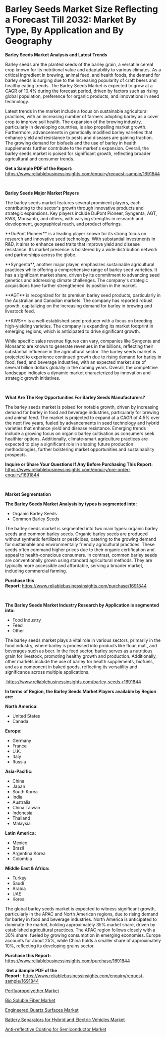 <p><h1>Barley Seeds Market Size Reflecting a Forecast Till 2032: Market By Type, By Application and By Geography</h1></p><p><strong>Barley Seeds Market Analysis and Latest Trends</strong></p>
<p><p>Barley seeds are the planted seeds of the barley grain, a versatile cereal crop known for its nutritional value and adaptability to various climates. As a critical ingredient in brewing, animal feed, and health foods, the demand for barley seeds is surging due to the increasing popularity of craft beers and healthy eating trends. The Barley Seeds Market is expected to grow at a CAGR of 10.4% during the forecast period, driven by factors such as rising global population, preference for organic products, and innovations in seed technology. </p><p>Latest trends in the market include a focus on sustainable agricultural practices, with an increasing number of farmers adopting barley as a cover crop to improve soil health. The expansion of the brewing industry, particularly in developing countries, is also propelling market growth. Furthermore, advancements in genetically modified barley varieties that enhance yield and resistance to pests and diseases are gaining traction. The growing demand for biofuels and the use of barley in health supplements further contribute to the market's expansion. Overall, the barley seeds market is poised for significant growth, reflecting broader agricultural and consumer trends.</p></p>
<p><strong>Get a Sample PDF of the Report:&nbsp;</strong> <a href="https://www.reliablebusinessinsights.com/enquiry/request-sample/1691844?utm_campaign=97&utm_medium=2&utm_source=Github&utm_content=ia&utm_term=27032025&utm_id=barley-seeds">https://www.reliablebusinessinsights.com/enquiry/request-sample/1691844</a></p>
<p>&nbsp;</p>
<p><strong>Barley Seeds Major Market Players</strong></p>
<p><p>The barley seeds market features several prominent players, each contributing to the sector's growth through innovative products and strategic expansions. Key players include DuPont Pioneer, Syngenta, AGT, KWS, Monsanto, and others, with varying strengths in research and development, geographical reach, and product offerings.</p><p>**DuPont Pioneer** is a leading player known for its strong focus on research and innovative seed technology. With substantial investments in R&D, it aims to enhance seed traits that improve yield and disease resistance. Its market presence is bolstered by a wide distribution network and partnerships across the globe.</p><p>**Syngenta**, another major player, emphasizes sustainable agricultural practices while offering a comprehensive range of barley seed varieties. It has a significant market share, driven by its commitment to advancing seed genetics and addressing climate challenges. The company's strategic acquisitions have further strengthened its position in the market.</p><p>**AGT** is recognized for its premium barley seed products, particularly in the Australian and Canadian markets. The company has reported robust growth, capitalizing on the increasing demand for barley in brewing and livestock feed. </p><p>**KWS** is a well-established seed producer with a focus on breeding high-yielding varieties. The company is expanding its market footprint in emerging regions, which is anticipated to drive significant growth.</p><p>While specific sales revenue figures can vary, companies like Syngenta and Monsanto are known to generate revenues in the billions, reflecting their substantial influence in the agricultural sector. The barley seeds market is projected to experience continued growth due to rising demand for barley in food, feed, and beverage industries, with an expected market size of several billion dollars globally in the coming years. Overall, the competitive landscape indicates a dynamic market characterized by innovation and strategic growth initiatives.</p></p>
<p>&nbsp;</p>
<p><strong>What Are The Key Opportunities For Barley Seeds Manufacturers?</strong></p>
<p><p>The barley seeds market is poised for notable growth, driven by increasing demand for barley in food and beverage industries, particularly for brewing and animal feed. The market is projected to expand at a CAGR of 4.5% over the next five years, fueled by advancements in seed technology and hybrid varieties that enhance yield and disease resistance. Emerging trends include a growing focus on organic barley cultivation as consumers seek healthier options. Additionally, climate-smart agriculture practices are expected to play a significant role in shaping future production methodologies, further bolstering market opportunities and sustainability prospects.</p></p>
<p><strong>Inquire or Share Your Questions If Any Before Purchasing This Report:</strong> <a href="https://www.reliablebusinessinsights.com/enquiry/pre-order-enquiry/1691844?utm_campaign=97&utm_medium=2&utm_source=Github&utm_content=ia&utm_term=27032025&utm_id=barley-seeds">https://www.reliablebusinessinsights.com/enquiry/pre-order-enquiry/1691844</a></p>
<p>&nbsp;</p>
<p><strong>Market Segmentation</strong></p>
<p><strong>The Barley Seeds Market Analysis by types is segmented into:</strong></p>
<p><ul><li>Organic Barley Seeds</li><li>Common Barley Seeds</li></ul></p>
<p><p>The barley seeds market is segmented into two main types: organic barley seeds and common barley seeds. Organic barley seeds are produced without synthetic fertilizers or pesticides, catering to the growing demand for sustainable and environmentally friendly agricultural practices. These seeds often command higher prices due to their organic certification and appeal to health-conscious consumers. In contrast, common barley seeds are conventionally grown using standard agricultural methods. They are typically more accessible and affordable, serving a broader market, including commercial farming.</p></p>
<p><strong>Purchase this Report:&nbsp;</strong><a href="https://www.reliablebusinessinsights.com/purchase/1691844?utm_campaign=97&utm_medium=2&utm_source=Github&utm_content=ia&utm_term=27032025&utm_id=barley-seeds">https://www.reliablebusinessinsights.com/purchase/1691844</a></p>
<p>&nbsp;</p>
<p><strong>The Barley Seeds Market Industry Research by Application is segmented into:</strong></p>
<p><ul><li>Food Industry</li><li>Feed</li><li>Other</li></ul></p>
<p><p>The barley seeds market plays a vital role in various sectors, primarily in the food industry, where barley is processed into products like flour, malt, and beverages such as beer. In the feed sector, barley serves as a nutritious grain for livestock, promoting healthy growth and production. Additionally, other markets include the use of barley for health supplements, biofuels, and as a component in baked goods, reflecting its versatility and significance across multiple applications.</p></p>
<p><a href="https://www.reliablebusinessinsights.com/barley-seeds-r1691844?utm_campaign=97&utm_medium=2&utm_source=Github&utm_content=ia&utm_term=27032025&utm_id=barley-seeds">&nbsp;https://www.reliablebusinessinsights.com/barley-seeds-r1691844</a></p>
<p><strong>In terms of Region, the Barley Seeds Market Players available by Region are:</strong></p>
<p>
    <p> <strong> North America: </strong>
        <ul>
            <li>United States</li>
            <li>Canada</li>
        </ul>
        </p> 
    <p> <strong> Europe: </strong>
        <ul>
            <li>Germany</li>
            <li>France</li>
            <li>U.K.</li>
            <li>Italy</li>
            <li>Russia</li>
        </ul>
        </p> 
    <p> <strong> Asia-Pacific: </strong>
        <ul>
            <li>China</li>
            <li>Japan</li>
            <li>South Korea</li>
            <li>India</li>
            <li>Australia</li>
            <li>China Taiwan</li>
            <li>Indonesia</li>
            <li>Thailand</li>
            <li>Malaysia</li>
        </ul>
        </p> 
    <p> <strong> Latin America: </strong>
        <ul>
            <li>Mexico</li>
            <li>Brazil</li>
            <li>Argentina Korea</li>
            <li>Colombia</li>
        </ul>
        </p> 
    <p> <strong> Middle East & Africa: </strong>
        <ul>
            <li>Turkey</li>
            <li>Saudi</li>
            <li>Arabia</li>
            <li>UAE</li>
            <li>Korea</li>
        </ul>
    </p>
    </p>
<p><p>The global barley seeds market is expected to witness significant growth, particularly in the APAC and North American regions, due to rising demand for barley in food and beverage industries. North America is anticipated to dominate the market, holding approximately 35% market share, driven by established agricultural practices. The APAC region follows closely with a 30% share, fueled by growing consumption in emerging economies. Europe accounts for about 25%, while China holds a smaller share of approximately 10%, reflecting its developing grains sector.</p></p>
<p><strong>Purchase this Report: </strong><a href="https://www.reliablebusinessinsights.com/purchase/1691844?utm_campaign=97&utm_medium=2&utm_source=Github&utm_content=ia&utm_term=27032025&utm_id=barley-seeds">https://www.reliablebusinessinsights.com/purchase/1691844</a></p>
<p>&nbsp;<strong>Get a Sample PDF of the Report:&nbsp;&nbsp;</strong><a href="https://www.reliablebusinessinsights.com/enquiry/request-sample/1691844?utm_campaign=97&utm_medium=2&utm_source=Github&utm_content=ia&utm_term=27032025&utm_id=barley-seeds">https://www.reliablebusinessinsights.com/enquiry/request-sample/1691844</a></p>
<p><strong></strong></p>
<p><p><a href="https://github.com/moorsdorak31/Market-Research-Report-List-1/blob/main/perfluoropolyether-market.md?utm_campaign=97&utm_medium=2&utm_source=Github&utm_content=ia&utm_term=27032025&utm_id=barley-seeds">Perfluoropolyether Market</a></p><p><a href="https://github.com/danitkeavyx7/Market-Research-Report-List-1/blob/main/bio-soluble-fiber-market.md?utm_campaign=97&utm_medium=2&utm_source=Github&utm_content=ia&utm_term=27032025&utm_id=barley-seeds">Bio Soluble Fiber Market</a></p><p><a href="https://github.com/bartzthateis/Market-Research-Report-List-1/blob/main/engineered-quartz-surfaces-market.md?utm_campaign=97&utm_medium=2&utm_source=Github&utm_content=ia&utm_term=27032025&utm_id=barley-seeds">Engineered Quartz Surfaces Market</a></p><p><a href="https://github.com/taffouasaoka/Market-Research-Report-List-1/blob/main/battery-separators-for-hybrid-and-electric-vehicles-market.md?utm_campaign=97&utm_medium=2&utm_source=Github&utm_content=ia&utm_term=27032025&utm_id=barley-seeds">Battery Separators for Hybrid and Electric Vehicles Market</a></p><p><a href="https://github.com/kuciakkukalo/Market-Research-Report-List-1/blob/main/anti-reflective-coating-for-semiconductor-market.md?utm_campaign=97&utm_medium=2&utm_source=Github&utm_content=ia&utm_term=27032025&utm_id=barley-seeds">Anti-reflective Coating for Semiconductor Market</a></p></p>